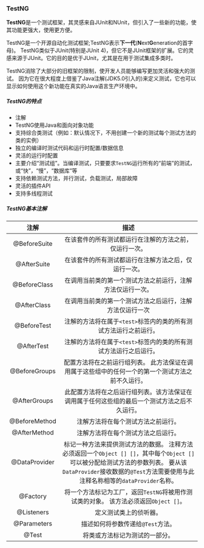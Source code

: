 ### TestNG

**TestNG**是一个测试框架，其灵感来自JUnit和NUnit，但引入了一些新的功能，使其功能更强大，使用更方便。

TestNG是一个开源自动化测试框架;TestNG表示**下一代**(**N**ext**G**eneration的首字母)。 TestNG类似于JUnit(特别是JUnit 4)，但它不是JUnit框架的扩展。它的灵感来源于JUnit。它的目的是优于JUnit，尤其是在用于测试集成多类时。

TestNG消除了大部分的旧框架的限制，使开发人员能够编写更加灵活和强大的测试。 因为它在很大程度上借鉴了Java注解(JDK5.0引入的)来定义测试，它也可以显示如何使用这个新功能在真实的Java语言生产环境中。

##### TestNG的特点

- 注解
- TestNG使用Java和面向对象功能
- 支持综合类测试（例如：默认情况下，不用创建一个新的测试每个测试方法的类的实例）
- 独立的编译时测试代码和运行时配置/数据信息
- 灵活的运行时配置
- 主要介绍“测试组”。当编译测试，只要要求`TestNG`运行所有的“前端”的测试，或“快”，“慢”，“数据库”等
- 支持依赖测试方法，并行测试，负载测试，局部故障
- 灵活的插件API
- 支持多线程测试

##### TestNG基本注解

|     注解      |                             描述                             |
| :-----------: | :----------------------------------------------------------: |
| @BeforeSuite  |    在该套件的所有测试都运行在注解的方法之前，仅运行一次。    |
|  @AfterSuite  |     在该套件的所有测试都运行在注解方法之后，仅运行一次。     |
| @BeforeClass  |  在调用当前类的第一个测试方法之前运行，注解方法仅运行一次。  |
|  @AfterClass  |   在调用当前类的第一个测试方法之后运行，注解方法仅运行一次   |
|  @BeforeTest  | 注解的方法将在属于`<test>`标签内的类的所有测试方法运行之前运行。 |
|  @AfterTest   | 注解的方法将在属于`<test>`标签内的类的所有测试方法运行之后运行。 |
| @BeforeGroups | 配置方法将在之前运行组列表。 此方法保证在调用属于这些组中的任何一个的第一个测试方法之前不久运行。 |
| @AfterGroups  | 此配置方法将在之后运行组列表。该方法保证在调用属于任何这些组的最后一个测试方法之后不久运行。 |
| @BeforeMethod |              注解方法将在每个测试方法之前运行。              |
| @AfterMethod  |              注解方法将在每个测试方法之后运行。              |
| @DataProvider | 标记一种方法来提供测试方法的数据。 注释方法必须返回一个`Object [] []`，其中每个`Object []`可以被分配给测试方法的参数列表。 要从该`DataProvider`接收数据的`@Test`方法需要使用与此注释名称相等的`dataProvider`名称。 |
|   @Factory    | 将一个方法标记为工厂，返回`TestNG`将被用作测试类的对象。 该方法必须返回`Object []`。 |
|  @Listeners   |                    定义测试类上的侦听器。                    |
|  @Parameters  |              描述如何将参数传递给`@Test`方法。               |
|     @Test     |                将类或方法标记为测试的一部分。                |